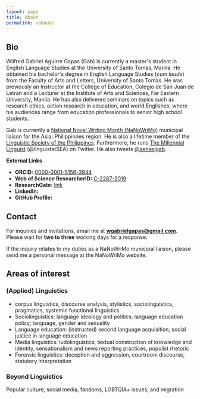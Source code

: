 ```yaml
---
layout: page
title: About
permalink: /about/
---
```

## Bio
Wilfred Gabriel Aguirre Gapas (Gab) is currently a master's student in English Language Studies at the University of Santo Tomas, Manila. He obtained his bachelor's degree in English Language Studies (*cum laude*) from the Faculty of Arts and Letters, University of Santo Tomas. He was previously an Instructor at the College of Education, Colegio de San Juan de Letran and a Lecturer at the Institute of Arts and Sciences, Far Eastern University, Manila. He has also delivered seminars on topics such as research ethics, action research in education, and world Englishes, where his audiences range from education professionals to senior high school students.

Gab is currently a [National Novel Writing Month (NaNoWriMo)](https://nanowrimo.org) municipal liaison for the Asia::Philippinnes region. He is also a lifetime member of the [Linguistic Society of the Philippines](https://lsphil.net). Furthermore, he runs [The Millennial Linguist](https://twitter.com/linguistatSEA) (@linguistatSEA) on Twitter. He also tweets [@senseigab](https://twitter.com/senseigab).

**External Links**
* **ORCID:** [0000-0001-5156-3944](https://orcid.org/0000-0001-5156-3944)
* **Web of Science ResearcherID:** [C-2287-2019](https://publons.com/researcher/1753178/wilfred-gabriel-a-gapas/)
* **ResearchGate:** [link](https://www.researchgate.net/profile/Wilfred_Gabriel_Gapas)
* **LinkedIn:**
* **GitHub Profile:**

## Contact
For inquiries and invitations, email me at **wgabrielgapas@gmail.com**. Please wait for **two to three** working days for a response.

If the inquiry relates to my duties as a NaNoWriMo municipal liaison, please send me a personal message at the NaNoWriMo website.

## Areas of interest 
### (Applied) Linguistics
* corpus linguistics, discourse analysis, stylistics, sociolinguistics, pragmatics, systemic functional linguistics
* Sociolinguistics: language ideology and politics; language education policy; language, gender and sexuality 
* Language education: (instructed) second language acquisition, social justice in language education
* Media linguistics: ludolinguistics, textual construction of knowledge and identity, sensationalism and news reporting practices, populist rhetoric
* Forensic linguistics: deception and aggression, courtroom discourse, statutory interpretation

### Beyond Linguistics
Popular culture, social media, fandoms, LGBTQIA+ issues, and migration